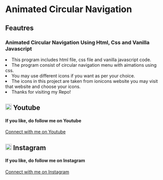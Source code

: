 # Animated Circular Navigation

## Feautres
<h3>Animated Circular Navigation Using Html, Css and Vanilla Javascript</h3>
<li>This program includes html file, css file and vanilla javascript code.</li>
<li>The program consist of circular navigation menu with aimations using css.</li>
<li>You may use different icons if you want as per your choice.</li>
<li>The icons in this project are taken from ionicons website you may visit that website and choose your icons.</li>
<li>Thanks for visiting my Repo!</li>

## <img src="https://upload.wikimedia.org/wikipedia/commons/0/09/YouTube_full-color_icon_%282017%29.svg" width="20" height="20"> Youtube
<h4>If you like, do follow me on Youtube</h4>
<a href="https://www.youtube.com/@Code-With-Vishal">Connect with me on  Youtube</a>

## <img src="https://upload.wikimedia.org/wikipedia/commons/e/e7/Instagram_logo_2016.svg" width="20" height="20"> Instagram
<h4>If you like, do follow me on Instagram</h4>
<a href="https://www.instagram.com/vishaal_87">Connect with me on Instagram</a>
